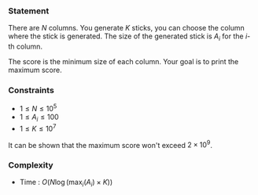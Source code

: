 <!-- TODO : Update statement -->

### Statement
There are $N$ columns.
You generate $K$ sticks, you can choose the column where the stick is generated.
The size of the generated stick is $A_i$ for the $i$-th column.

The score is the minimum size of each column.
Your goal is to print the maximum score.

### Constraints
- $1 \le N \le 10^5$
- $1 \le A_i \le 100$
- $1 \le K \le 10^7$

It can be shown that the maximum score won't exceed $2 \times 10^9$.

### Complexity
- Time : $O(N \log(\max_i(A_i) \times K))$
